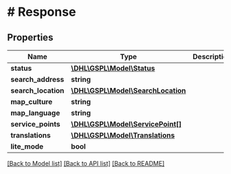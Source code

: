 # # Response

## Properties

Name | Type | Description | Notes
------------ | ------------- | ------------- | -------------
**status** | [**\DHL\GSPL\Model\Status**](Status.md) |  |
**search_address** | **string** |  | [optional]
**search_location** | [**\DHL\GSPL\Model\SearchLocation**](SearchLocation.md) |  | [optional]
**map_culture** | **string** |  | [optional]
**map_language** | **string** |  | [optional]
**service_points** | [**\DHL\GSPL\Model\ServicePoint[]**](ServicePoint.md) |  | [optional]
**translations** | [**\DHL\GSPL\Model\Translations**](Translations.md) |  | [optional]
**lite_mode** | **bool** |  | [optional]

[[Back to Model list]](../../README.md#models) [[Back to API list]](../../README.md#endpoints) [[Back to README]](../../README.md)
